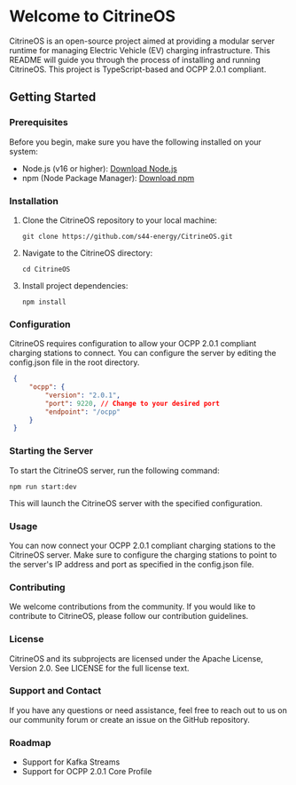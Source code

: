 # Welcome to CitrineOS

CitrineOS is an open-source project aimed at providing a modular server runtime for managing Electric Vehicle (EV) charging infrastructure. This README will guide you through the process of installing and running CitrineOS.
This project is TypeScript-based and OCPP 2.0.1 compliant.

## Getting Started

### Prerequisites

Before you begin, make sure you have the following installed on your system:

- Node.js (v16 or higher): [Download Node.js](https://nodejs.org/)
- npm (Node Package Manager): [Download npm](https://www.npmjs.com/get-npm)

### Installation

1. Clone the CitrineOS repository to your local machine:

   ```shell
   git clone https://github.com/s44-energy/CitrineOS.git
   ```

2. Navigate to the CitrineOS directory:

   ```shell
   cd CitrineOS
   ```

3. Install project dependencies:

   ```shell
   npm install
   ```

### Configuration

CitrineOS requires configuration to allow your OCPP 2.0.1 compliant charging stations to connect. You can configure the server by editing the config.json file in the root directory.

   ```json
    {
        "ocpp": {
            "version": "2.0.1",
            "port": 9220, // Change to your desired port
            "endpoint": "/ocpp"
        }
    }
   ```

### Starting the Server

To start the CitrineOS server, run the following command:

   ```shell
   npm run start:dev
   ```

This will launch the CitrineOS server with the specified configuration.

### Usage

You can now connect your OCPP 2.0.1 compliant charging stations to the CitrineOS server. Make sure to configure the charging stations to point to the server's IP address and port as specified in the config.json file.

### Contributing

We welcome contributions from the community. If you would like to contribute to CitrineOS, please follow our contribution guidelines.

### License

CitrineOS and its subprojects are licensed under the Apache License, Version 2.0. See LICENSE for the full license text.

### Support and Contact

If you have any questions or need assistance, feel free to reach out to us on our community forum or create an issue on the GitHub repository.

### Roadmap

- Support for Kafka Streams
- Support for OCPP 2.0.1 Core Profile
